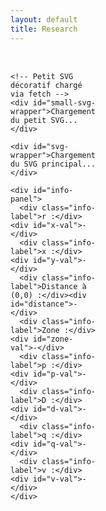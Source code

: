 ```yaml
---
layout: default
title: Research
---
```


<style>
  .container {
    display: flex;
    flex-direction: row;
    gap: 2rem;
    margin-top: 2rem;
    align-items: flex-start;
  }

  #left-panel {
    width: 60%;
  }

  #small-svg-wrapper {
    margin-bottom: 2rem;
    display: flex;
    justify-content: flex-start;
  }

  #svg-wrapper {
    border: 1px solid #ccc;
    width: 100%;
    max-width: 100%;
  }

  #svg-wrapper svg,
  #small-svg-wrapper svg {
    display: block;
    width: 100%;
    height: auto;
  }

  #info-panel {
    margin-top: 1rem;
    background: #f9f9f9;
    padding: 1rem;
    border: 1px solid #ddd;
    display: grid;
    grid-template-columns: repeat(2, minmax(150px, 1fr));
    gap: 0.5rem 1rem;
  }

  .info-label {
    font-weight: bold;
  }

  #right-panel {
    flex: 1;
    display: flex;
    flex-direction: column;
    gap: 1rem;
  }

  canvas {
    display: block;
    width: 400px;
    height: 200px;
  }

  .chart-block {
    width: 100%;
  }

  .dot {
    fill: red;
    stroke: black;
    stroke-width: 1px;
  }
</style>

<div class="container">
  <div id="left-panel">

```
<!-- Petit SVG décoratif chargé via fetch -->
<div id="small-svg-wrapper">Chargement du petit SVG...</div>

<div id="svg-wrapper">Chargement du SVG principal...</div>

<div id="info-panel">
  <div class="info-label">r :</div><div id="x-val">-</div>
  <div class="info-label">x :</div><div id="y-val">-</div>
  <div class="info-label">Distance à (0,0) :</div><div id="distance">-</div>
  <div class="info-label">Zone :</div><div id="zone-val">-</div>
  <div class="info-label">p :</div><div id="p-val">-</div>
  <div class="info-label">D :</div><div id="d-val">-</div>
  <div class="info-label">q :</div><div id="q-val">-</div>
  <div class="info-label">v :</div><div id="v-val">-</div>
</div>
```

  </div>

  <div id="right-panel">
    <div class="chart-block"><canvas id="vs-chart" width="400" height="200"></canvas></div>
    <div class="chart-block"><canvas id="ie-chart" width="400" height="200"></canvas></div>
    <div class="chart-block"><canvas id="is-chart" width="400" height="200"></canvas></div>
    <div class="chart-block"><canvas id="ic-chart" width="400" height="200"></canvas></div>
    <div class="chart-block"><canvas id="sin-chart" width="400" height="200"></canvas></div>
  </div>
</div>

<script src="https://cdn.jsdelivr.net/npm/chart.js"></script>

<script>
const PI = Math.PI;

const frontier = Array.from({ length: 500 }, (_, j) => {
  const theta = (j / 499) * PI;
  const r = (1 / PI) * Math.pow(Math.sin(theta), 2);
  const x = (1 / PI) * (theta - Math.sin(theta) * Math.cos(theta));
  return { theta, x, r };
});

function getFrontierR(xTarget) {
  let left = 0;
  let right = frontier.length - 1;
  while (left < right) {
    const mid = Math.floor((left + right) / 2);
    if (frontier[mid].x < xTarget) {
      left = mid + 1;
    } else {
      right = mid;
    }
  }
  return frontier[left]?.r || 0;
}

function solveZCS(r, x) {
  for (let j = 0; j < 1000; j++) {
    const theta = (j / 999) * PI;
    const sinTh = Math.sin(theta);
    const cosTh = Math.cos(theta);
    const sinTh4 = Math.pow(Math.sin(theta / 2), 4);
    const xTheta = (1 / PI) * (theta - sinTh * cosTh);
    const rTheta = (4 / PI) * ((1 / (4 / (PI * r + 4 * sinTh4))) - sinTh4);
    if (Math.abs(xTheta - x) < 0.005 && Math.abs(rTheta - r) < 0.01) {
      const denom = PI * r + 4 * sinTh4;
      const iVal = 4 / denom;
      const p = (8 * r) / (denom * denom);
      const D = 0.5 - theta / (2 * PI);
      const v = 1 + 2 * (Math.cos(theta) - 1) / denom;
      const phi = 0;
      return { p, D, q: 0, v, i: iVal, theta, phi };
    }
  }
  return null;
}

function solveZVS(r, x) {
  for (let j = 0; j < 5000; j++) {
    const theta = (j / 4999) * PI;
    const phiMin = (theta - PI) / 2;
    for (let k = 0; k < 500; k++) {
      const phi = phiMin + (k / 499) * -phiMin;
      const sinTh = Math.sin(theta);
      const sinTerm = Math.sin(theta - 2 * phi);
      const rTh = (1 / PI) * sinTh * sinTerm;
      const xTh = (1 / PI) * (theta - sinTh * Math.cos(theta - 2 * phi));
      if (Math.abs(rTh - r) < 0.001 && Math.abs(xTh - x) < 0.001) {
        const p = (2 / PI) * (sinTh * sinTerm) / Math.pow(Math.cos(phi) - Math.cos(phi - theta), 2);
        const D = 0.5 - theta / (2 * PI);
        const q = (1 - Math.cos(phi)) / (1 + Math.cos(phi - theta));
        const iVal = Math.sqrt((2 * p) / r);
        return { p, D, q, v: 0, i: iVal, theta, phi };
      }
    }
  }
  return null;
}

// Chargement du petit SVG décoratif
fetch('/assets/img/circuit_EF.svg')
  .then(res => res.text())
  .then(svgText => {
    const smallWrapper = document.getElementById('small-svg-wrapper');
    smallWrapper.innerHTML = svgText;
    // Optionnel : ajouter un id pour le petit svg s'il faut manipuler
    const svg = smallWrapper.querySelector('svg');
    if(svg) svg.setAttribute('id', 'small-svg');
  })
  .catch(() => {
    document.getElementById('small-svg-wrapper').textContent = 'Erreur de chargement du petit SVG.';
  });

// Chargement du SVG principal
fetch('/assets/img/chart_EF.svg')
  .then(response => response.text())
  .then(svgText => {
    const wrapper = document.getElementById('svg-wrapper');
    wrapper.innerHTML = svgText;

    const svg = wrapper.querySelector('svg');
    svg.setAttribute('id', 'mysvg');

    svg.addEventListener('click', function(evt) {
      const existingDot = svg.querySelector('.dot');
      if (existingDot) svg.removeChild(existingDot);

      const pt = svg.createSVGPoint();
      pt.x = evt.clientX;
      pt.y = evt.clientY;
      const svgPoint = pt.matrixTransform(svg.getScreenCTM().inverse());
      const xPix = svgPoint.x;
      const yPix = svgPoint.y;

      const r = 0.000531 * xPix - 0.1078;
      const x = -0.001022 * yPix + 1.0918;

      const dot = document.createElementNS("http://www.w3.org/2000/svg", "circle");
      dot.setAttribute("cx", xPix);
      dot.setAttribute("cy", yPix);
      dot.setAttribute("r", 5);
      dot.setAttribute("class", "dot");
      svg.appendChild(dot);

      document.getElementById('x-val').textContent = r.toFixed(4);
      document.getElementById('y-val').textContent = x.toFixed(4);
      document.getElementById('distance').textContent = Math.sqrt(r*r + x*x).toFixed(4);

      let zone = '-';
      let res = null;
      if (r < 0 || r > 2/PI || x < 0 || x > 1) {
        zone = 'Hors zone';
      } else {
        const rFrontier = getFrontierR(x);
        if (r < rFrontier) {
          zone = 'ZVS';
          res = solveZVS(r, x);
        } else {
          zone = 'ZCS';
          res = solveZCS(r, x);
        }
      }

      document.getElementById('zone-val').textContent = zone;
      document.getElementById('p-val').textContent = res ? res.p.toFixed(4) : '-';
      document.getElementById('d-val').textContent = res ? res.D.toFixed(4) : '-';
      document.getElementById('q-val').textContent = res ? res.q.toFixed(4) : '-';
      document.getElementById('v-val').textContent = res ? res.v.toFixed(4) : '-';

      if (res && typeof res.theta === 'number' && typeof res.i === 'number') {
        const theta = res.theta;
        const phi = res.phi || 0;
        const i = res.i;

        const vsData = [], ieData = [], isData = [], icData = [], sinData = [], labels = [];
        const N = 1000;
        const period = 2 * Math.PI;

        for (let k = 0; k <= N; k++) {
          const wt = (k / N) * 2 * period;
          const wtMod = wt % period;
          const sinTerm = Math.sin(wt + phi);
          labels.push(wt.toFixed(2));
          sinData.push(sinTerm);

          // v_s(ωt)
          let vs;
          if (wtMod <= Math.PI - theta) {
            vs = 0;
          } else if (wtMod <= Math.PI) {
            vs = -i * (Math.cos(phi - theta) + Math.cos(wtMod + phi));
          } else if (wtMod <= 2 * Math.PI - theta) {
            vs = 2;
          } else {
            vs = 2 + i * (Math.cos(phi - theta) - Math.cos(wtMod + phi));
          }
          vsData.push(vs);

          // i_e(ωt)
          const i_e = (wtMod <= Math.PI - theta) ? 1 * sinTerm :
                      (wtMod <= Math.PI) ? 0 :
                      (wtMod <= 2 * Math.PI - theta) ? -1 * sinTerm : 0;
          ieData.push(i_e);

          // i_C(ωt)
          const i_C = (wtMod <= Math.PI - theta) ? 0 :
                      (wtMod <= Math.PI) ? 1 * sinTerm :
                      (wtMod <= 2 * Math.PI - theta) ? 0 : 1 * sinTerm;
          icData.push(i_C);

          // i_s(ωt)
          const i_s = (wtMod <= Math.PI - theta) ? 2 * 1 * sinTerm : 0;
          isData.push(i_s);
        }

        const config = (label, data, color) => ({
          type: 'line',
          data: {
            labels: labels,
            datasets: [{
              label: label,
              data: data,
              borderColor: color,
              borderWidth: 2,
              pointRadius: 0,
              fill: false,
            }]
          },
          options: {
            responsive: false,
            maintainAspectRatio: false,
            plugins: {
              title: { display: false },
              legend: { display: false }
            },
            scales: {
              x: {
                title: { display: true, text: 'ωt (rad)' },
                ticks: { maxTicksLimit: 10 }
              },
              y: {
                title: { display: true, text: label },
                suggestedMin: -2,
                suggestedMax: 3
              }
            }
          }
        });

        const ctxs = {
          vs: document.getElementById('vs-chart').getContext('2d'),
          ie: document.getElementById('ie-chart').getContext('2d'),
          is: document.getElementById('is-chart').getContext('2d'),
          ic: document.getElementById('ic-chart').getContext('2d'),
          sin: document.getElementById('sin-chart').getContext('2d'),
        };

        const charts = {
          vs: { data: vsData, label: 'v_s(ωt) / V_DC', color: 'blue' },
          ie: { data: ieData, label: 'i_e(ωt)', color: 'red' },
          is: { data: isData, label: 'i_s(ωt)', color: 'green' },
          ic: { data: icData, label: 'i_C(ωt)', color: 'orange' },
          sin: { data: sinData, label: 'sin(ωt + φ)', color: 'purple' },
        };

        for (const key in charts) {
          if (window[key + 'Chart']) {
            window[key + 'Chart'].data.datasets[0].data = charts[key].data;
            window[key + 'Chart'].update();
          } else {
            const showXAxisTitle = (key === 'sin');

            const chartConfig = config(charts[key].label, charts[key].data, charts[key].color);

            chartConfig.options.scales.x.title.display = showXAxisTitle;

            window[key + 'Chart'] = new Chart(ctxs[key], chartConfig);
          }
        }
      }
    });
  })
  .catch(error => {
    document.getElementById('svg-wrapper').innerHTML = "Erreur de chargement du SVG principal.";
    console.error("Erreur lors du chargement du SVG principal :", error);
  });
</script>
